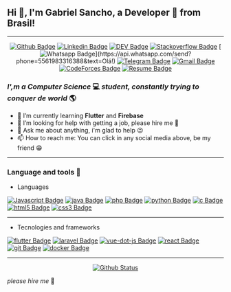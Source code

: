 ## Hi 👋, I'm Gabriel Sancho, a Developer 🚀 from Brasil!

---

<div align="center">

[![Github Badge](https://img.shields.io/badge/-Github-000?style=flat-square&logo=Github&logoColor=white&link=https://github.com/sancho41)](https://github.com/sancho41)
[![Linkedin Badge](https://img.shields.io/badge/-LinkedIn-blue?style=flat-square&logo=Linkedin&logoColor=white&link=https://www.linkedin.com/in/gabriel-sancho-99888a180/)](https://www.linkedin.com/in/gabriel-sancho-99888a180/)
[![DEV Badge](https://img.shields.io/badge/-DEV.to-000?style=flat-square&logo=dev.to&logoColor=white&link=https://dev.to/sancho41)](https://dev.to/sancho41)
[![Stackoverflow Badge](https://img.shields.io/badge/-Stackoverflow-4CA143?style=flat-square&logo=Stackoverflow&logoColor=white&link=https://pt.stackoverflow.com/users/196113/gabriel-sancho)](https://pt.stackoverflow.com/users/196113/gabriel-sancho)
[![Whatsapp Badge](https://img.shields.io/badge/-Whatsapp-4CA143?style=flat-square&labelColor=4CA143&logo=whatsapp&logoColor=white&link=https://api.whatsapp.com/send?phone=5561983316388&text=Olá!)](https://api.whatsapp.com/send?phone=5561983316388&text=Olá!)
[![Telegram Badge](https://img.shields.io/badge/-Telegram-1ca0f1?style=flat-square&labelColor=1ca0f1&logo=telegram&logoColor=white&link=https://t.me/G_Sancho)](https://t.me/G_Sancho)
[![Gmail Badge](https://img.shields.io/badge/-Gmail-c14438?style=flat-square&logo=Gmail&logoColor=white&link=mailto:gabriel.sancho13@gmail.com)](mailto:gabriel.sancho13@gmail.com)
[![CodeForces Badge](https://img.shields.io/badge/-CodeForces-3B5998?style=flat-square&logo=CodeForces&logoColor=white&link=https://codeforces.com/profile/sancho41)](https://codeforces.com/profile/sancho41)
[![Resume Badge](https://img.shields.io/badge/-Resume-000?style=flat-square&logo=read-the-docs&logoColor=white&link=https://sancho41.github.io/curriculum.html)](https://sancho41.github.io/curriculum.html)

</div>

### _I',m a **Computer Science**_ 💻 _student, constantly trying to conquer de **world**_ 🌎

- 🌱 I’m currently learning **Flutter** and **Firebase**
- 🤔 I’m looking for help with getting a job, please hire me 🙏
- 💬 Ask me about anything, i'm glad to help 😉
- 📫 How to reach me: You can click in any social media above, be my friend 😁

---

### Language and tools 🔑

- Languages

[![Javascript Badge](https://img.shields.io/badge/-javascript-000?style=for-the-badge&labelColor=F7DF1E&logo=javascript&logoColor=black)]()
[![java Badge](https://img.shields.io/badge/-java-000?style=for-the-badge&labelColor=007396&logo=java&logoColor=black)]()
[![php Badge](https://img.shields.io/badge/-php-000?style=for-the-badge&labelColor=777BB4&logo=php&logoColor=black)]()
[![python Badge](https://img.shields.io/badge/-python-000?style=for-the-badge&labelColor=3776AB&logo=python&logoColor=black)]()
[![c Badge](https://img.shields.io/badge/-c-000?style=for-the-badge&labelColor=A8B9CC&logo=c&logoColor=black)]()
[![html5 Badge](https://img.shields.io/badge/-html5-000?style=for-the-badge&labelColor=E34F26&logo=html5&logoColor=black)]()
[![css3 Badge](https://img.shields.io/badge/-css3-000?style=for-the-badge&labelColor=1572B6&logo=css3&logoColor=black)]()

---

- Tecnologies and frameworks

[![flutter Badge](https://img.shields.io/badge/-flutter-000?style=for-the-badge&labelColor=02569B&logo=flutter&logoColor=black)]()
[![laravel Badge](https://img.shields.io/badge/-laravel-000?style=for-the-badge&labelColor=FF2D20&logo=laravel&logoColor=black)]()
[![vue-dot-js Badge](https://img.shields.io/badge/-vue.js-000?style=for-the-badge&labelColor=4FC08D&logo=vue.js&logoColor=black)]()
[![react Badge](https://img.shields.io/badge/-react-000?style=for-the-badge&labelColor=61DAFB&logo=react&logoColor=black)]()
[![git Badge](https://img.shields.io/badge/-git-000?style=for-the-badge&labelColor=F05032&logo=git&logoColor=black)]()
[![docker Badge](https://img.shields.io/badge/-docker-000?style=for-the-badge&labelColor=2496ED&logo=docker&logoColor=black)]()

---

<div align="center">

[![Github Status](https://github-readme-stats.vercel.app/api?username=sancho41&show_icons=true&title_color=fff&icon_color=79ff97&text_color=9f9f9f&bg_color=151515)](https://github.com/sancho41/sancho41)

</div>

_please hire me_ 🙏
